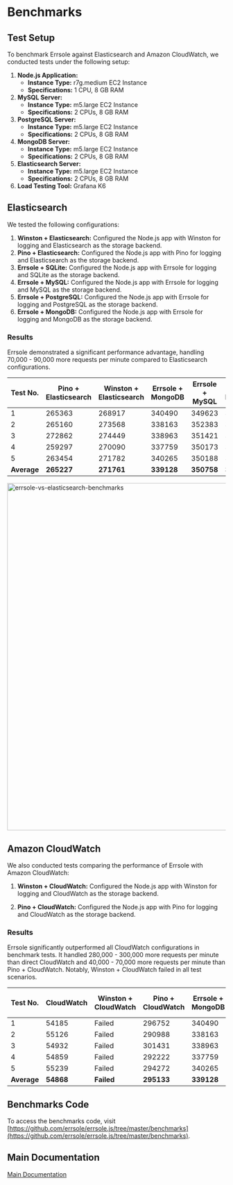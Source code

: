 # Benchmarks

## Test Setup

To benchmark Errsole against Elasticsearch and Amazon CloudWatch, we conducted tests under the following setup:

1. **Node.js Application:**
    * **Instance Type:** r7g.medium EC2 Instance
    * **Specifications:** 1 CPU, 8 GB RAM
2. **MySQL Server:**
    * **Instance Type:** m5.large EC2 Instance
    * **Specifications:** 2 CPUs, 8 GB RAM
3. **PostgreSQL Server:**
    * **Instance Type:** m5.large EC2 Instance
    * **Specifications:** 2 CPUs, 8 GB RAM
4. **MongoDB Server:**
    * **Instance Type:** m5.large EC2 Instance
    * **Specifications:** 2 CPUs, 8 GB RAM
5. **Elasticsearch Server:**
    * **Instance Type:** m5.large EC2 Instance
    * **Specifications:** 2 CPUs, 8 GB RAM
6. **Load Testing Tool:** Grafana K6

## Elasticsearch

We tested the following configurations:

1. **Winston + Elasticsearch:** Configured the Node.js app with Winston for logging and Elasticsearch as the storage backend.
2. **Pino + Elasticsearch:** Configured the Node.js app with Pino for logging and Elasticsearch as the storage backend.
3. **Errsole + SQLite:** Configured the Node.js app with Errsole for logging and SQLite as the storage backend.
4. **Errsole + MySQL:** Configured the Node.js app with Errsole for logging and MySQL as the storage backend.
5. **Errsole + PostgreSQL:** Configured the Node.js app with Errsole for logging and PostgreSQL as the storage backend.
6. **Errsole + MongoDB:** Configured the Node.js app with Errsole for logging and MongoDB as the storage backend.

### Results

Errsole demonstrated a significant performance advantage, handling 70,000 - 90,000 more requests per minute compared to Elasticsearch configurations.

| **Test No.** 	| **Pino + Elasticsearch** 	| **Winston + Elasticsearch** 	| **Errsole + MongoDB** 	| **Errsole + MySQL** 	| **Errsole + PostgreSQL** 	| **Errsole + SQLite** 	|
|--------------	|--------------------------	|-----------------------------	|-----------------------	|---------------------	|--------------------------	|----------------------	|
| 1            	| 265363                   	| 268917                      	| 340490                	| 349623              	| 360264                   	| 370499               	|
| 2            	| 265160                   	| 273568                      	| 338163                	| 352383              	| 360785                   	| 362611               	|
| 3            	| 272862                   	| 274449                      	| 338963                	| 351421              	| 364411                   	| 364310               	|
| 4            	| 259297                   	| 270090                      	| 337759                	| 350173              	| 367953                   	| 361347               	|
| 5            	| 263454                   	| 271782                      	| 340265                	| 350188              	| 367309                   	| 362578               	|
| **Average**  	| **265227**               	| **271761**                  	| **339128**            	| **350758**          	| **364144**               	| **364269**           	|

<img src="https://github.com/user-attachments/assets/e193e016-a14a-46c1-92af-865b3be27df4" alt="errsole-vs-elasticsearch-benchmarks" width="800">

## Amazon CloudWatch

We also conducted tests comparing the performance of Errsole with Amazon CloudWatch:

1. **Winston + CloudWatch:** Configured the Node.js app with Winston for logging and CloudWatch as the storage backend.

2. **Pino + CloudWatch:** Configured the Node.js app with Pino for logging and CloudWatch as the storage backend.

### Results

Errsole significantly outperformed all CloudWatch configurations in benchmark tests. It handled 280,000 - 300,000 more requests per minute than direct CloudWatch and 40,000 - 70,000 more requests per minute than Pino + CloudWatch. Notably, Winston + CloudWatch failed in all test scenarios.

| **Test No.** 	| **CloudWatch** 	| **Winston + CloudWatch** 	| **Pino + CloudWatch** 	| **Errsole + MongoDB** 	| **Errsole + MySQL** 	| **Errsole + PostgreSQL** 	| **Errsole + SQLite** 	|
|--------------	|----------------	|--------------------------	|-----------------------	|-----------------------	|---------------------	|--------------------------	|----------------------	|
| 1            	| 54185          	| Failed                   	| 296752                	| 340490                	| 349623              	| 360264                   	| 370499               	|
| 2            	| 55126          	| Failed                   	| 290988                	| 338163                	| 352383              	| 360785                   	| 362611               	|
| 3            	| 54932          	| Failed                   	| 301431                	| 338963                	| 351421              	| 364411                   	| 364310               	|
| 4            	| 54859          	| Failed                   	| 292222                	| 337759                	| 350173              	| 367953                   	| 361347               	|
| 5            	| 55239          	| Failed                   	| 294272                	| 340265                	| 350188              	| 367309                   	| 362578               	|
| **Average**  	| **54868**      	| **Failed**               	| **295133**            	| **339128**            	| **350758**          	| **364144**               	| **364269**           	|

## Benchmarks Code

To access the benchmarks code, visit [https://github.com/errsole/errsole.js/tree/master/benchmarks](https://github.com/errsole/errsole.js/tree/master/benchmarks).

## Main Documentation

[Main Documentation](/README.md)
